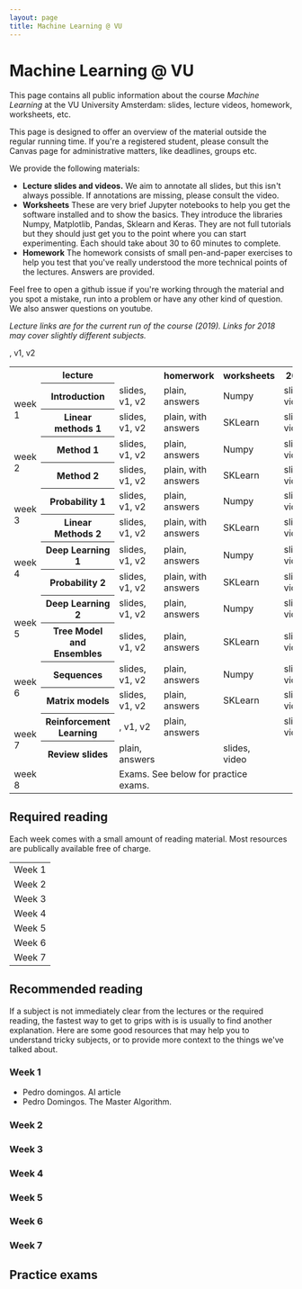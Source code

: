 ```yaml
---
layout: page
title: Machine Learning @ VU
---
```


# Machine Learning @ VU

This page contains all public information about the course _Machine Learning_ at the VU University Amsterdam: slides, lecture videos, homework, worksheets, etc. 

This page is designed to offer an overview of the material outside the regular running time. If you're a registered student, please consult the Canvas page for administrative matters, like deadlines, groups etc.

We provide the following materials:
  * **Lecture slides and videos.** We aim to annotate all slides, but this isn't always possible. If annotations are missing, please consult the video.
  * **Worksheets** These are very brief Jupyter notebooks to help you get the software installed and to show the basics. They introduce the libraries Numpy, Matplotlib, Pandas, Sklearn and Keras. They are not full tutorials but they should just get you to the point where you can start experimenting. Each should take about 30 to 60 minutes to complete.
  * **Homework** The homework consists of small pen-and-paper exercises to help you test that you've really understood the more technical points of the lectures. Answers are provided.
  
Feel free to open a github issue if you're working through the material and you spot a mistake, run into a problem or have any other kind of question. We also answer questions on youtube.
  
_Lecture links are for the current run of the course (2019). Links for 2018 may cover slightly different subjects._
<table>
  <tr>
   <th/>
    <th>lecture</th>
    <th></th>
    <th>homerwork</th>
    <th>worksheets</th>
    <th>2018</th>
  </tr>
  <tr>
   <td rowspan="2"> week 1</td><th>Introduction</th><td>slides, v1, v2 </td> <td>plain, answers</td> <td>Numpy</td> <td>slides, video</td>
  </tr>
  <tr>
    <th> Linear methods 1</th><td> slides, v1, v2 </trd><td>plain, with answers</td> <td>SKLearn</td> <td>slides, video</td>
  </tr>
    <tr>
    <td rowspan="2"> week 2</trd><th>Method 1</th><td>slides, v1, v2 </td> <td>plain, answers</td> <td>Numpy</td> <td>slides, video</td>
  </tr>
  <tr>
    <th> Method 2</th><td>slides, v1, v2 </trd><td>plain, with answers</td> <td>SKLearn</td> <td>slides, video</td>
  </tr>
    <tr>
    <td rowspan="2"> week 3</trd><th> Probability 1</th><td>slides, v1, v2 </td> <td>plain, answers</td> <td>Numpy</td> <td>slides, video</td>
  </tr>
  <tr>
    <th>Linear Methods 2</th><td>slides, v1, v2 </trd><td>plain, with answers</td> <td>SKLearn</td> <td>slides, video</td>
  </tr>
    <tr>
    <td rowspan="2"> week 4</trd><th>Deep Learning 1</th><td> slides, v1, v2 </td> <td>plain, answers</td> <td>Numpy</td> <td>slides, video</td>
  </tr>
  <tr>
    <th>Probability 2</th><td>slides, v1, v2 </trd><td>plain, with answers</td> <td>SKLearn</td> <td>slides, video</td>
  </tr>
    <tr>
    <td rowspan="2"> week 5</trd><th>Deep Learning 2</th><td> slides, v1, v2 </td> <td>plain, answers</td> <td>Numpy</td> <td>slides, video</td>
  </tr>
  <tr>
    <th>Tree Model and Ensembles</th><td>slides, v1, v2 </trd><td>plain, answers</td> <td>SKLearn</td> <td>slides, video</td>
  </tr>
    <tr>
    <td rowspan="2"> week 6</td><th>Sequences</th><td> slides, v1, v2 </td> <td>plain, answers</td> <td>Numpy</td> <td>slides, video</td>
  </tr>
  <tr>
    <th>Matrix models</th><td> slides, v1, v2 </trd><td>plain, answers</td> <td>SKLearn</td> <td>slides, video</td>
  </tr>
    <tr>
    <td rowspan="2"> week 7</trd><th>Reinforcement Learning</th><td>, v1, v2 </td> <td>plain, answers</td> <td></td> <td>slides, video</td>
  </tr>
  <tr>
 <th>Review slides</th>, v1, v2 </trd><td>plain, answers</td> <td></td> <td>slides, video</td>
  </tr>
    <tr>
    <td> week 8</trd><td></td> <td colspan="3">Exams. See below for practice exams.</td>
  </tr>
</table>

## Required reading

Each week comes with a small amount of reading material. Most resources are publically available free of charge. 

<table>
<tr>
  <td>Week 1</td>
</tr>
<tr>
  <td>Week 2</td>
</tr>
<tr>
  <td>Week 3</td>  
</tr>
<tr>
  <td>Week 4</td>  
</tr>
<tr>
  <td>Week 5</td>
</tr>
<tr>
  <td>Week 6</td>
</tr>
<tr>
  <td>Week 7</td>
</tr>
</table>

## Recommended reading

If a subject is not immediately clear from the lectures or the required reading, the fastest way to get to grips with is is usually to find another explanation. Here are some good resources that may help you to understand tricky subjects, or to provide more context to the things we've talked about.

### Week 1
* Pedro domingos. AI article
* Pedro Domingos. The Master Algorithm.
### Week 2
### Week 3
### Week 4

### Week 5
### Week 6
### Week 7

## Practice exams
